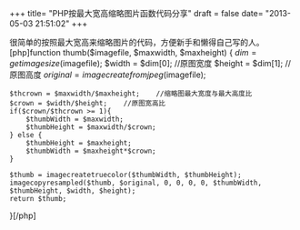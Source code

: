 +++
title= "PHP按最大宽高缩略图片函数代码分享"
draft = false
date= "2013-05-03 21:51:02"
+++

 很简单的按照最大宽高来缩略图片的代码，方便新手和懒得自己写的人。
[php]function thumb($imagefile, $maxwidth, $maxheight) {
	$dim = getimagesize($imagefile);
	$width = $dim[0];	//原图宽度
	$height = $dim[1];	//原图高度
	$original = imagecreatefromjpeg($imagefile);
	
	$thcrown = $maxwidth/$maxheight;	//缩略图最大宽度与最大高度比
	$crown = $width/$height;	//原图宽高比
	if($crown/$thcrown >= 1){
		$thumbWidth = $maxwidth;
		$thumbHeight = $maxwidth/$crown;
	} else {
		$thumbHeight = $maxheight;
		$thumbWidth = $maxheight*$crown;
	}
	
	$thumb = imagecreatetruecolor($thumbWidth, $thumbHeight);
	imagecopyresampled($thumb, $original, 0, 0, 0, 0, $thumbWidth, $thumbHeight, $width, $height);
	return $thumb;
}[/php]
